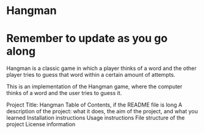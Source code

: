 # Hangman
# Remember to update as you go along
Hangman is a classic game in which a player thinks of a word and the other player tries to guess that word within a certain amount of attempts.

This is an implementation of the Hangman game, where the computer thinks of a word and the user tries to guess it. 

Project Title: Hangman
Table of Contents, if the README file is long
A description of the project: what it does, the aim of the project, and what you learned
Installation instructions
Usage instructions
File structure of the project
License information